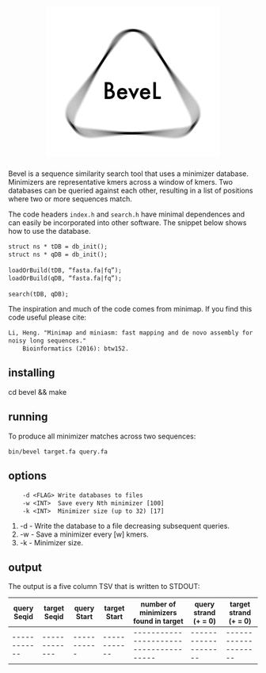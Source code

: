 #  <div style="text-align:center"><img src="https://github.com/zeeev/bevel/blob/master/images/logo.png" width="350"></div>

Bevel is a sequence similarity search tool that uses a minimizer database.  Minimizers are representative kmers across a window of kmers.  Two databases can be queried against each other, resulting in a list of positions where two or more sequences match. 

The  code headers ```index.h``` and ```search.h``` have minimal dependences and can easily be incorporated into other software.  The snippet below shows how to use the database.

```
struct ns * tDB = db_init();
struct ns * qDB = db_init();

loadOrBuild(tDB, “fasta.fa|fq”);
loadOrBuild(qDB, “fasta.fa|fq”);

search(tDB, qDB);
```

The inspiration and much of the code comes from minimap.  If you find this code useful please cite:
```
Li, Heng. "Minimap and miniasm: fast mapping and de novo assembly for noisy long sequences." 
    Bioinformatics (2016): btw152.
```

## installing 
cd bevel && make

## running

To produce all minimizer matches across two sequences:

```
bin/bevel target.fa query.fa
```

## options 

```
    -d <FLAG> Write databases to files
    -w <INT>  Save every Nth minimizer [100]
    -k <INT>  Minimizer size (up to 32) [17]
```

1. -d - Write the database to a file decreasing subsequent queries.
2. -w - Save a minimizer every [w] kmers.
3. -k - Minimizer size.  

## output

The output is a five column TSV that is written to STDOUT:




|  query Seqid | target Seqid  | query Start | target Start | number of minimizers found in target  | query strand (+ = 0) | target strand (+ = 0)| 
| ------------ | ------------- | ----------- | ------------ | --------------------------------------| -------------------- | -------------------- | 
| ------------ | ------------- | ----------- | ------------ | --------------------------------------| -------------------- | -------------------- | 


 
